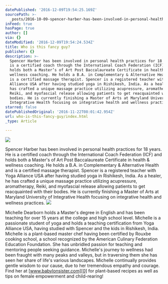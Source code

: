 ```yaml
---
datePublished: '2016-12-09T19:54:25.169Z'
sourcePath: >-
  _posts/2016-10-09-spencer-harber-has-been-involved-in-personal-health-practice.md
inFeed: true
hasPage: true
author: []
via: {}
dateModified: '2016-12-09T19:54:24.534Z'
title: Who is this fancy guy?
publisher: {}
description: >-
  Spencer Harber has been involved in personal health practices for 18 years. He
  is a certified coach through the International Coach Federation (ICF) and
  holds both a Master’s of Art Post Baccalaureate Certificate in health &
  wellness coaching. He holds a B.A. in Complementary & Alternative Health and
  is a certified massage therapist. Spencer is a registered teacher with Yoga
  Alliance USA after having studied yoga in Rishikesh, India. As a healer, he
  has crafted a unique massage practice utilizing acupressure, aromatherapy,
  Reiki, and myofascial release allowing patients to get reacquainted with their
  bodies. He is currently finishing a Master of Arts at Maryland University of
  Integrative Health focusing on integrative health and wellness practices.
starred: false
datePublishedOriginal: '2016-11-22T08:01:42.954Z'
url: who-is-this-fancy-guy/index.html
_type: Article

---
```

![](https://the-grid-user-content.s3-us-west-2.amazonaws.com/89d13cde-221d-46bd-9b38-3ae09ea6fd3f.jpg)

Spencer Harber has been involved in personal health practices for 18 years. He is a certified coach through the International Coach Federation (ICF) and holds both a Master's of Art Post Baccalaureate Certificate in health & wellness coaching. He holds a B.A. in Complementary & Alternative Health and is a certified massage therapist. Spencer is a registered teacher with Yoga Alliance USA after having studied yoga in Rishikesh, India. As a healer, he has crafted a unique massage practice utilizing acupressure, aromatherapy, Reiki, and myofascial release allowing patients to get reacquainted with their bodies. He is currently finishing a Master of Arts at Maryland University of Integrative Health focusing on integrative health and wellness practices.
![](https://the-grid-user-content.s3-us-west-2.amazonaws.com/3036287b-f9c1-4c3a-9237-1a0c734f6eaf.jpg)

Michelle Dearborn holds a Master's degree in English and has been teaching for over 15 years at the college and high school level. Michelle is a passionate student of yoga and holds a teaching certification from Yoga Alliance USA, having studied with Spencer and the kids in Rishikesh, India. Michelle is a plant-based master chef having been certified by Rouxbe cooking school, a school recognized by the American Culinary Federation Education Foundation. She has unbridled passion for teaching and mentoring people seeking guidance. Michelle's journey to wellness had been fraught with many peaks and valleys, but in traversing them she has seen her share of life's various landscapes. Michelle continually provides gentle wisdom to our cause, due to her tremendous empathy and courage. Find her at [www.babylonsister.com][0] for plant-based recipes as well as tips on female empowerment and child-rearing!

[0]: http://www.babylonsister.com/